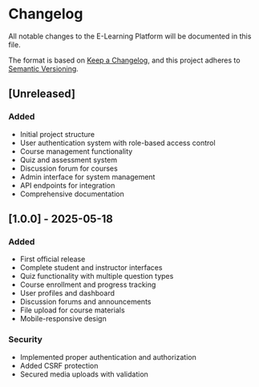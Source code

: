 # Changelog

All notable changes to the E-Learning Platform will be documented in this file.

The format is based on [Keep a Changelog](https://keepachangelog.com/en/1.0.0/),
and this project adheres to [Semantic Versioning](https://semver.org/spec/v2.0.0.html).

## [Unreleased]

### Added
- Initial project structure
- User authentication system with role-based access control
- Course management functionality
- Quiz and assessment system
- Discussion forum for courses
- Admin interface for system management
- API endpoints for integration
- Comprehensive documentation

## [1.0.0] - 2025-05-18

### Added
- First official release
- Complete student and instructor interfaces
- Quiz functionality with multiple question types
- Course enrollment and progress tracking
- User profiles and dashboard
- Discussion forums and announcements
- File upload for course materials
- Mobile-responsive design

### Security
- Implemented proper authentication and authorization
- Added CSRF protection
- Secured media uploads with validation
